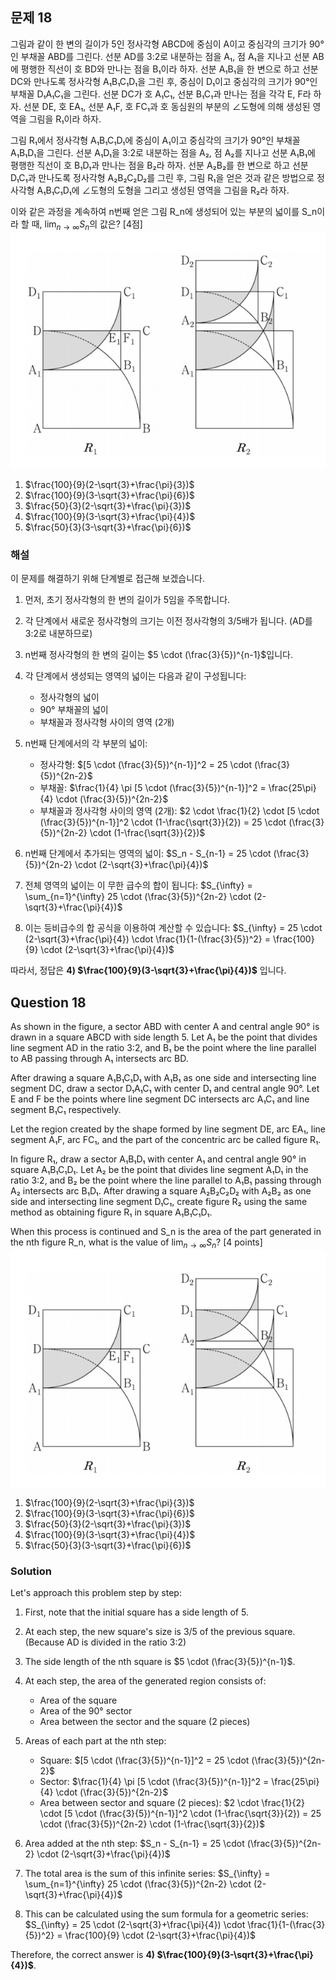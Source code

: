 

## 문제 18

그림과 같이 한 변의 길이가 5인 정사각형 ABCD에 중심이 A이고 중심각의 크기가 90°인 부채꼴 ABD를 그린다. 선분 AD를 3:2로 내분하는 점을 A₁, 점 A₁을 지나고 선분 AB에 평행한 직선이 호 BD와 만나는 점을 B₁이라 하자. 
선분 A₁B₁을 한 변으로 하고 선분 DC와 만나도록 정사각형 A₁B₁C₁D₁을 그린 후, 중심이 D₁이고 중심각의 크기가 90°인 부채꼴 D₁A₁C₁을 그린다. 선분 DC가 호 A₁C₁, 선분 B₁C₁과 만나는 점을 각각 E, F라 하자.
선분 DE, 호 EA₁, 선분 A₁F, 호 FC₁과 호 동심원의 부분의 ∠도형에 의해 생성된 영역을 그림을 R₁이라 하자.

그림 R₁에서 정사각형 A₁B₁C₁D₁에 중심이 A₁이고 중심각의 크기가 90°인 부채꼴 A₁B₁D₁을 그린다. 선분 A₁D₁을 3:2로 내분하는 점을 A₂, 점 A₂를 지나고 선분 A₁B₁에 평행한 직선이 호 B₁D₁과 만나는 점을 B₂라 하자. 선분 A₂B₂를 한 변으로 하고 선분 D₁C₁과 만나도록 정사각형 A₂B₂C₂D₂를 그린 후,
그림 R₁을 얻은 것과 같은 방법으로 정사각형 A₁B₁C₁D₁에 ∠도형의 도형을 그리고 생성된 영역을 그림을 R₂라 하자.

이와 같은 과정을 계속하여 n번째 얻은 그림 R_n에 생성되어 있는 부분의 넓이를 S_n이라 할 때, $\lim_{n→∞} S_n$의 값은? [4점]
![B_18](../Images/B_18.png)

1) $\frac{100}{9}(2-\sqrt{3}+\frac{\pi}{3})$
2) $\frac{100}{9}(3-\sqrt{3}+\frac{\pi}{6})$
3) $\frac{50}{3}(2-\sqrt{3}+\frac{\pi}{3})$
4) $\frac{100}{9}(3-\sqrt{3}+\frac{\pi}{4})$
5) $\frac{50}{3}(3-\sqrt{3}+\frac{\pi}{6})$

### 해설

이 문제를 해결하기 위해 단계별로 접근해 보겠습니다.

1) 먼저, 초기 정사각형의 한 변의 길이가 5임을 주목합니다.

2) 각 단계에서 새로운 정사각형의 크기는 이전 정사각형의 3/5배가 됩니다. (AD를 3:2로 내분하므로)

3) n번째 정사각형의 한 변의 길이는 $5 \cdot (\frac{3}{5})^{n-1}$입니다.

4) 각 단계에서 생성되는 영역의 넓이는 다음과 같이 구성됩니다:
   - 정사각형의 넓이
   - 90° 부채꼴의 넓이
   - 부채꼴과 정사각형 사이의 영역 (2개)

5) n번째 단계에서의 각 부분의 넓이:
   - 정사각형: $[5 \cdot (\frac{3}{5})^{n-1}]^2 = 25 \cdot (\frac{3}{5})^{2n-2}$
   - 부채꼴: $\frac{1}{4} \pi [5 \cdot (\frac{3}{5})^{n-1}]^2 = \frac{25\pi}{4} \cdot (\frac{3}{5})^{2n-2}$
   - 부채꼴과 정사각형 사이의 영역 (2개): $2 \cdot \frac{1}{2} \cdot [5 \cdot (\frac{3}{5})^{n-1}]^2 \cdot (1-\frac{\sqrt{3}}{2}) = 25 \cdot (\frac{3}{5})^{2n-2} \cdot (1-\frac{\sqrt{3}}{2})$

6) n번째 단계에서 추가되는 영역의 넓이:
   $S_n - S_{n-1} = 25 \cdot (\frac{3}{5})^{2n-2} \cdot (2-\sqrt{3}+\frac{\pi}{4})$

7) 전체 영역의 넓이는 이 무한 급수의 합이 됩니다:
   $S_{\infty} = \sum_{n=1}^{\infty} 25 \cdot (\frac{3}{5})^{2n-2} \cdot (2-\sqrt{3}+\frac{\pi}{4})$

8) 이는 등비급수의 합 공식을 이용하여 계산할 수 있습니다:
   $S_{\infty} = 25 \cdot (2-\sqrt{3}+\frac{\pi}{4}) \cdot \frac{1}{1-(\frac{3}{5})^2} = \frac{100}{9} \cdot (2-\sqrt{3}+\frac{\pi}{4})$

따라서, 정답은 **4) $\frac{100}{9}(3-\sqrt{3}+\frac{\pi}{4})$** 입니다.

## Question 18

As shown in the figure, a sector ABD with center A and central angle 90° is drawn in a square ABCD with side length 5. Let A₁ be the point that divides line segment AD in the ratio 3:2, and B₁ be the point where the line parallel to AB passing through A₁ intersects arc BD.

After drawing a square A₁B₁C₁D₁ with A₁B₁ as one side and intersecting line segment DC, draw a sector D₁A₁C₁ with center D₁ and central angle 90°. Let E and F be the points where line segment DC intersects arc A₁C₁ and line segment B₁C₁ respectively.

Let the region created by the shape formed by line segment DE, arc EA₁, line segment A₁F, arc FC₁, and the part of the concentric arc be called figure R₁.

In figure R₁, draw a sector A₁B₁D₁ with center A₁ and central angle 90° in square A₁B₁C₁D₁. Let A₂ be the point that divides line segment A₁D₁ in the ratio 3:2, and B₂ be the point where the line parallel to A₁B₁ passing through A₂ intersects arc B₁D₁. After drawing a square A₂B₂C₂D₂ with A₂B₂ as one side and intersecting line segment D₁C₁,
create figure R₂ using the same method as obtaining figure R₁ in square A₁B₁C₁D₁.

When this process is continued and S_n is the area of the part generated in the nth figure R_n, what is the value of $\lim_{n→∞} S_n$? [4 points]
![B_18](../Images/B_18.png)

1) $\frac{100}{9}(2-\sqrt{3}+\frac{\pi}{3})$
2) $\frac{100}{9}(3-\sqrt{3}+\frac{\pi}{6})$
3) $\frac{50}{3}(2-\sqrt{3}+\frac{\pi}{3})$
4) $\frac{100}{9}(3-\sqrt{3}+\frac{\pi}{4})$
5) $\frac{50}{3}(3-\sqrt{3}+\frac{\pi}{6})$

### Solution

Let's approach this problem step by step:

1) First, note that the initial square has a side length of 5.

2) At each step, the new square's size is 3/5 of the previous square. (Because AD is divided in the ratio 3:2)

3) The side length of the nth square is $5 \cdot (\frac{3}{5})^{n-1}$.

4) At each step, the area of the generated region consists of:
   - Area of the square
   - Area of the 90° sector
   - Area between the sector and the square (2 pieces)

5) Areas of each part at the nth step:
   - Square: $[5 \cdot (\frac{3}{5})^{n-1}]^2 = 25 \cdot (\frac{3}{5})^{2n-2}$
   - Sector: $\frac{1}{4} \pi [5 \cdot (\frac{3}{5})^{n-1}]^2 = \frac{25\pi}{4} \cdot (\frac{3}{5})^{2n-2}$
   - Area between sector and square (2 pieces): $2 \cdot \frac{1}{2} \cdot [5 \cdot (\frac{3}{5})^{n-1}]^2 \cdot (1-\frac{\sqrt{3}}{2}) = 25 \cdot (\frac{3}{5})^{2n-2} \cdot (1-\frac{\sqrt{3}}{2})$

6) Area added at the nth step:
   $S_n - S_{n-1} = 25 \cdot (\frac{3}{5})^{2n-2} \cdot (2-\sqrt{3}+\frac{\pi}{4})$

7) The total area is the sum of this infinite series:
   $S_{\infty} = \sum_{n=1}^{\infty} 25 \cdot (\frac{3}{5})^{2n-2} \cdot (2-\sqrt{3}+\frac{\pi}{4})$

8) This can be calculated using the sum formula for a geometric series:
   $S_{\infty} = 25 \cdot (2-\sqrt{3}+\frac{\pi}{4}) \cdot \frac{1}{1-(\frac{3}{5})^2} = \frac{100}{9} \cdot (2-\sqrt{3}+\frac{\pi}{4})$

Therefore, the correct answer is **4) $\frac{100}{9}(3-\sqrt{3}+\frac{\pi}{4})$**.